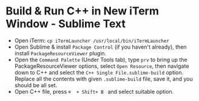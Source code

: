 # Build & Run C++ in New iTerm Window - Sublime Text
 - Open iTerm: `cp iTermLauncher /usr/local/bin/iTermLauncher`
 - Open Sublime & install `Package Control`  (if you haven't already), then install `PackageResourceViewer` plugin.
 - Open the `Command Palette` (Under Tools tab), type `prv` to bring up the PackageResourceViewer options, select `Open Resource`, then navigate down to C++ and select the `C++ Single File.sublime-build` option. Replace all the contents with given `.sublime-build` file, save it, and you should be all set.
 - Open C++ file, press `⌘  + Shift+ B ` and select suitable option.
